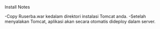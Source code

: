 Install Notes

-Copy Ruserba.war kedalam direktori instalasi Tomcat anda.
-Setelah menyalakan Tomcat, aplikasi akan secara otomatis dideploy dalam server.
